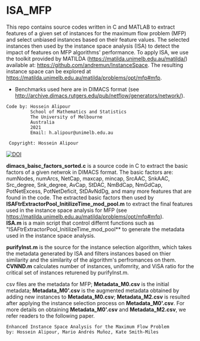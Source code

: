# ISA_MFP
This repo contains source codes written in C and MATLAB to extract features of a given set of instances for the maximum flow problem (MFP) and select unbiased instances based on their feature values. The selected instances then used by the instance space analysis (ISA) to detect the impact of features on MFP algorithms' performance. 
To apply ISA, we use the toolkit provided by MATILDA (https://matilda.unimelb.edu.au/matilda/) available at: https://github.com/andremun/InstanceSpace. The resulting instance space can be explored at https://matilda.unimelb.edu.au/matilda/problems/opt/mfp#mfp.

* Benchmarks used here are in DIMACS format (see http://archive.dimacs.rutgers.edu/pub/netflow/generators/network/).

```
Code by: Hossein Alipour
         School of Mathematics and Statistics
         The University of Melbourne
         Australia
         2021
         Email: h.alipour@unimelb.edu.au
 
 Copyright: Hossein Alipour
 ```

[![DOI](https://zenodo.org/badge/DOI/10.5281/zenodo.4922868.svg)](https://doi.org/10.5281/zenodo.4922868)


 **dimacs_baisc_factors_sorted.c** is a source code in C to extract the basic factors of a given netwrok in DIMACS format. The basic factors are: numNodes, numArcs, NetCap, maxcap, mincap, SrcAAC, SnkAAC,  Src_degree, Snk_degree, AvCap, StDAC, NmBdCap, NmGdCap, PotNetExcess, PotNetDeficit, StDAvNdDg, and many more features that are found in the code. The extracted basic factors then used by **ISAFtrExtractorPool_InitilizeTime_mod_pool.m** to extract the final features used in the instance space analysis for MFP (see https://matilda.unimelb.edu.au/matilda/problems/opt/mfp#mfp).  
**ISA.m** is a main script that control differnt functions such as "ISAFtrExtractorPool_InitilizeTime_mod_pool** to generate the metadata used in the instance space analysis.

**purifyInst.m** is the source for the instance selection algorithm, which takes the metadata generated by ISA and filters instances based on thier similarity and the similarity of the algorithm's perfromances on them. **CVNND.m** calculates number of instances, unifomrity, and ViSA ratio for the critical set of instances returened by purifyInst.m.


csv files are the metadata for MFP; **Metadata_M0.csv** is the initial metadata; **Metadata_M0'.csv** is the augmented metadata obtained by adding new instances to **Metadata_M0.csv**; **Metadata_M2.csv** is resulted after applying the instance selection process on **Metadata_M0'.csv**. For more details on obtaining **Metadata_M0'.csv** and **Metadata_M2.csv**, we refer readers to the following paper.
```
Enhanced Instance Space Analysis for the Maximum Flow Problem
by: Hossein Alipour, Mario Andrés Muñoz, Kate Smith-Miles
```


